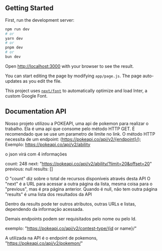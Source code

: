 ## Getting Started

First, run the development server:

```bash
npm run dev
# or
yarn dev
# or
pnpm dev
# or
bun dev
```

Open [http://localhost:3000](http://localhost:3000) with your browser to see the result.

You can start editing the page by modifying `app/page.js`. The page auto-updates as you edit the file.

This project uses [`next/font`](https://nextjs.org/docs/basic-features/font-optimization) to automatically optimize and load Inter, a custom Google Font.

## Documentation API

Nosso projeto utilizou a POKEAPI, uma api de pokemon para realizar o trabalho. Ela é uma api  que consome pelo método HTTP GET. É recomendado que se use um parametro de limite no link.
O método HTTP necessita de um endpoint: (https://pokeapi.co/api/v2/{endpoint}/);
Exemplo:
https://pokeapi.co/api/v2/ability

o json virá com 4 informações

count: 248
next: "https://pokeapi.co/api/v2/ability/?limit=20&offset=20"
previous: null
results: []

O "count" diz sobre o total de recursos disponíveis através desta API 
O "next" é a URL para acessar a outra página da lista, mesma coisa para o "previous", mas é pra página anterior. Quando é null, não tem outra página
"results" é uma lista dos resultados da API

Dentro da results pode ter outros atributos, outras URLs e listas, dependendo da informação acessada.

Demais endpoints podem ser requisitados pelo nome ou pelo Id.

exemplo: "https://pokeapi.co/api/v2/contest-type/{id or name}/"

A utilizada na API é o endpoint de pokemons, "https://pokeapi.co/api/v2/pokemon/"